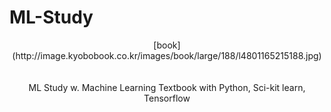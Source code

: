 # ML-Study
<center>
[book](http://image.kyobobook.co.kr/images/book/large/188/l4801165215188.jpg)
<center>
<br><br>
ML Study w. Machine Learning Textbook with Python, Sci-kit learn, Tensorflow 

